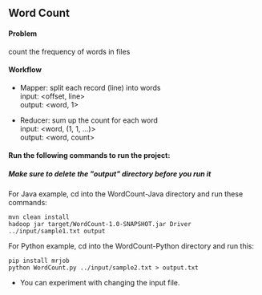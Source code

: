 ## Word Count

#### Problem
count the frequency of words in files

#### Workflow
- Mapper: split each record (line) into words  
input: <offset, line>  
output: <word, 1>

- Reducer: sum up the count for each word  
input: <word, (1, 1, ...)>  
output: <word, count>

#### Run the following commands to run the project:
##### Make sure to delete the "output" directory before you run it

For Java example, cd into the WordCount-Java directory and run these commands:
```
mvn clean install
hadoop jar target/WordCount-1.0-SNAPSHOT.jar Driver ../input/sample1.txt output
````

For Python example, cd into the WordCount-Python directory and run this:
```
pip install mrjob
python WordCount.py ../input/sample2.txt > output.txt
```

- You can experiment with changing the input file.
